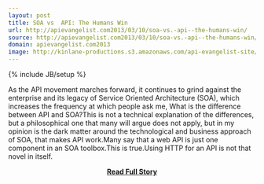 ```yaml
---
layout: post
title: SOA vs  API: The Humans Win
url: http://apievangelist.com2013/03/10/soa-vs.-api--the-humans-win/
source: http://apievangelist.com2013/03/10/soa-vs.-api--the-humans-win/
domain: apievangelist.com2013
image: http://kinlane-productions.s3.amazonaws.com/api-evangelist-site/blog/human-cutout.jpg
---
```

{% include JB/setup %}<p>As the API movement marches forward, it continues to grind against the enterprise and its legacy of Service Oriented Architecture (SOA), which increases the frequency at which people ask me, What is the difference between API and SOA?This is not a technical explanation of the differences, but a philosophical one that many will argue does not apply, but in my opinion is the dark matter around the technological and business approach of SOA, that makes API work.Many say that a web API is just one component in an SOA toolbox.This is true.Using HTTP for an API is not that novel in itself.</p>
<center><p><a href="http://apievangelist.com2013/03/10/soa-vs.-api--the-humans-win/" style='padding:25px; font-sze:18px; font-weight: bold;'>Read Full Story</a></p></center>
